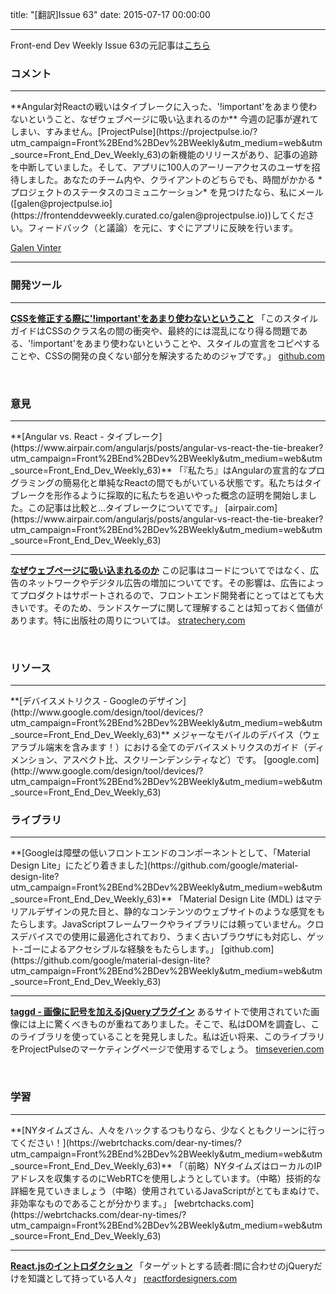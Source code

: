 title: "[翻訳]Issue 63"
date: 2015-07-17 00:00:00

---
Front-end Dev Weekly Issue 63の元記事は[こちら](https://frontenddevweekly.curated.co/issues/63)

### コメント
<hr>
**Angular対Reactの戦いはタイブレークに入った、'!important'をあまり使わないということ、なぜウェブページに吸い込まれるのか**
今週の記事が遅れてしまい、すみません。[ProjectPulse](https://projectpulse.io/?utm_campaign=Front%2BEnd%2BDev%2BWeekly&utm_medium=web&utm_source=Front_End_Dev_Weekly_63)の新機能のリリースがあり、記事の追跡を中断していました。そして、アプリに100人のアーリーアクセスのユーザを招待しました。あなたのチーム内や、クライアントのどちらでも、時間がかかる *プロジェクトのステータスのコミュニケーション* を見つけたなら、私にメール([galen@projectpulse.io](https://frontenddevweekly.curated.co/galen@projectpulse.io))してください。フィードバック（と議論）を元に、すぐにアプリに反映を行います。


[Galen Vinter](https://twitter.com/gvinter)

<hr>

### 開発ツール

<hr>

**[CSSを修正する際に'!important'をあまり使わないということ](https://github.com/bevacqua/css?utm_campaign=Front%2BEnd%2BDev%2BWeekly&utm_medium=web&utm_source=Front_End_Dev_Weekly_63)**
「このスタイルガイドはCSSのクラス名の間の衝突や、最終的には混乱になり得る問題である、'!important'をあまり使わないということや、スタイルの宣言をコピペすることや、CSSの開発の良くない部分を解決するためのジャブです。」
[github.com](https://github.com/bevacqua/css?utm_campaign=Front%2BEnd%2BDev%2BWeekly&utm_medium=web&utm_source=Front_End_Dev_Weekly_63)

<br>

### 意見

<hr>
**[Angular vs. React - タイブレーク](https://www.airpair.com/angularjs/posts/angular-vs-react-the-tie-breaker?utm_campaign=Front%2BEnd%2BDev%2BWeekly&utm_medium=web&utm_source=Front_End_Dev_Weekly_63)**
「『私たち』はAngularの宣言的なプログラミングの簡易化と単純なReactの間でもがいている状態です。私たちはタイブレークを形作るように採取的に私たちを追いやった概念の証明を開始しました。この記事は比較と...タイブレークについてです。」
[airpair.com](https://www.airpair.com/angularjs/posts/angular-vs-react-the-tie-breaker?utm_campaign=Front%2BEnd%2BDev%2BWeekly&utm_medium=web&utm_source=Front_End_Dev_Weekly_63)

---

**[なぜウェブページに吸い込まれるのか](https://stratechery.com/2015/why-web-pages-suck/?utm_campaign=Front%2BEnd%2BDev%2BWeekly&utm_medium=web&utm_source=Front_End_Dev_Weekly_63)**
この記事はコードについてではなく、広告のネットワークやデジタル広告の増加についてです。その影響は、広告によってプロダクトはサポートされるので、フロントエンド開発者にとってはとても大きいです。そのため、ランドスケープに関して理解することは知っておく価値があります。特に出版社の周りについては。
[stratechery.com](https://stratechery.com/2015/why-web-pages-suck/?utm_campaign=Front%2BEnd%2BDev%2BWeekly&utm_medium=web&utm_source=Front_End_Dev_Weekly_63)

<br>

### リソース

<hr>
**[デバイスメトリクス - Googleのデザイン](http://www.google.com/design/tool/devices/?utm_campaign=Front%2BEnd%2BDev%2BWeekly&utm_medium=web&utm_source=Front_End_Dev_Weekly_63)**
メジャーなモバイルのデバイス（ウェアラブル端末を含みます！）における全てのデバイスメトリクスのガイド（ディメンション、アスペクト比、スクリーンデンシティなど）です。
[google.com](http://www.google.com/design/tool/devices/?utm_campaign=Front%2BEnd%2BDev%2BWeekly&utm_medium=web&utm_source=Front_End_Dev_Weekly_63)

<br>

### ライブラリ

<hr>
**[Googleは障壁の低いフロントエンドのコンポーネントとして、「Material Design Lite」にたどり着きました](https://github.com/google/material-design-lite?utm_campaign=Front%2BEnd%2BDev%2BWeekly&utm_medium=web&utm_source=Front_End_Dev_Weekly_63)**
「Material Design Lite (MDL) はマテリアルデザインの見た目と、静的なコンテンツのウェブサイトのような感覚をもたらします。JavaScriptフレームワークやライブラリには頼っていません。クロスデバイスでの使用に最適化されており、うまく古いブラウザにも対応し、ゲット-ゴーによるアクセシブルな経験をもたらします。」
[github.com](https://github.com/google/material-design-lite?utm_campaign=Front%2BEnd%2BDev%2BWeekly&utm_medium=web&utm_source=Front_End_Dev_Weekly_63)

---
**[taggd - 画像に記号を加えるjQueryプラグイン](https://timseverien.com/projects/taggd/?utm_campaign=Front%2BEnd%2BDev%2BWeekly&utm_medium=web&utm_source=Front_End_Dev_Weekly_63)**
あるサイトで使用されていた画像には上に驚くべきものが重ねてありました。そこで、私はDOMを調査し、このライブラリを使っていることを発見しました。私は近い将来、このライブラリをProjectPulseのマーケティングページで使用するでしょう。
[timseverien.com](https://timseverien.com/projects/taggd/?utm_campaign=Front%2BEnd%2BDev%2BWeekly&utm_medium=web&utm_source=Front_End_Dev_Weekly_63)

<br>

### 学習

<hr>
**[NYタイムズさん、人々をハックするつもりなら、少なくともクリーンに行ってください！](https://webrtchacks.com/dear-ny-times/?utm_campaign=Front%2BEnd%2BDev%2BWeekly&utm_medium=web&utm_source=Front_End_Dev_Weekly_63)**
「（前略）NYタイムズはローカルのIPアドレスを収集するのにWebRTCを使用しようとしています。（中略）技術的な詳細を見ていきましょう（中略）使用されているJavaScriptがとてもまぬけで、非効率なものであることが分かります。」
[webrtchacks.com](https://webrtchacks.com/dear-ny-times/?utm_campaign=Front%2BEnd%2BDev%2BWeekly&utm_medium=web&utm_source=Front_End_Dev_Weekly_63)

---
**[React.jsのイントロダクション](http://reactfordesigners.com/labs/reactjs-introduction-for-people-who-know-just-enough-jquery-to-get-by/?utm_campaign=Front%2BEnd%2BDev%2BWeekly&utm_medium=web&utm_source=Front_End_Dev_Weekly_63)**
「ターゲットとする読者:間に合わせのjQueryだけを知識として持っている人々」
[reactfordesigners.com](http://reactfordesigners.com/labs/reactjs-introduction-for-people-who-know-just-enough-jquery-to-get-by/?utm_campaign=Front%2BEnd%2BDev%2BWeekly&utm_medium=web&utm_source=Front_End_Dev_Weekly_63)
